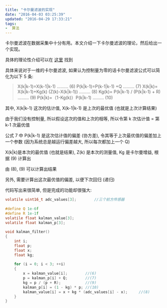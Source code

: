```yaml
---
title: "卡尔曼滤波的实现"
date: "2016-04-03 03:25:39"
updated: "2016-04-29 17:33:21"
tags:
-  算法
---
```



卡尔曼滤波在数据采集中十分有用。本文介绍一下卡尔曼滤波的理论，然后给出一个实现。

[](/notename/ "implements of kalman filtering")

具体的理论性介绍可以在 [这里](http://blog.chinaunix.net/uid-26694208-id-3184442.html) 找到

具体来说对于一维的卡尔曼滤波, 如果认为控制量为零的话卡尔曼滤波公式可以简化为以下 5 条:

> X(k|k-1)=X(k-1|k-1) ……… (6)
P(k|k-1)=P(k-1|k-1) +Q ……… (7)
X(k|k)= X(k|k-1)+Kg(k) (Z(k)-X(k|k-1)) ……… (8)
Kg(k)= P(k|k-1) / (P(k|k-1) + R) ……… (9)
P(k|k)=（1-Kg(k)）P(k|k-1) ……… (10)

其中, X(k|k-1) 这次的估计值, X(k-1|k-1) 是上次的最优值 (也就是上次计算结果)

由于我们没有控制量, 所以假设这次的值和上次的相等, 所以令第 k 次估计值 = 第 k-1 次最优值

公式 7 中 P(k|k-1) 是这次估计值的偏差 (协方差), 令其等于上次最优值的偏差加上一个参数 (因为系统总是越运行偏差越大, 所以每次都加上一个 Q)

X(k|k)是本次的最优值 (也就是结果), Z(k) 是本次的测量值, Kg 是卡尔曼增益, 根据 (9) 计算出

由 (8), (9) 可以计算出结果

另外, 需要计算出这次最优值的偏差, 以便下次回归 (递归)

代码写出来很简单, 但是完成的功能却很强大:

```c
volatile uint16_t adc_values[3];		//三个前方传感器
 
#define Q 1e-6f
#define R 1e-1f
volatile float kalman_value[3];
volatile float kalman_p[3];
 
void kalman_filter()
{
	int i;
	float p;
	float x;
	float kg;
 
	for (i = 0; i < 3; ++i) 
	{
		x = kalman_value[i];		//(6)
		p = kalman_p[i] + Q;		//(7)
		kg = p / (p + R);			//(9)
		kalman_p[i] = (1 - kg) * p;	//(10)
		kalman_value[i] = x + kg * (adc_values[i] - x);		//(8)
	}
}
```

